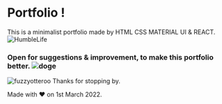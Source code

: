 # Portfolio ! 
This is a minimalist portfolio made by HTML CSS MATERIAL UI & REACT.![HumbleLife](https://git.io/HumbleLife) 
### Open for suggestions & improvement, to make this portfolio better. ![doge](https://git.io/doge)  

![fuzzyotteroo](https://git.io/fuzzyotteroo) Thanks for stopping by.

Made with ❤️ on 1st March 2022.